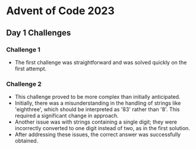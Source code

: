 # Advent of Code 2023

## Day 1 Challenges

### Challenge 1
- The first challenge was straightforward and was solved quickly on the first attempt.

### Challenge 2
- This challenge proved to be more complex than initially anticipated.
- Initially, there was a misunderstanding in the handling of strings like 'eighthree', which should be interpreted as '83' rather than '8'. This required a significant change in approach.
- Another issue was with strings containing a single digit; they were incorrectly converted to one digit instead of two, as in the first solution.
- After addressing these issues, the correct answer was successfully obtained.
